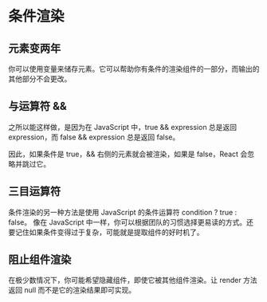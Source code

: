 # 条件渲染

## 元素变两年
你可以使用变量来储存元素。它可以帮助你有条件的渲染组件的一部分，而输出的其他部分不会更改。

## 与运算符 &&
之所以能这样做，是因为在 JavaScript 中，true && expression 总是返回 expression，而 false && expression 总是返回 false。

因此，如果条件是 true，&& 右侧的元素就会被渲染，如果是 false，React 会忽略并跳过它。

## 三目运算符
条件渲染的另一种方法是使用 JavaScript 的条件运算符 condition ? true : false。
像在 JavaScript 中一样，你可以根据团队的习惯选择更易读的方式。还要记住如果条件变得过于复杂，可能就是提取组件的好时机了。

## 阻止组件渲染
在极少数情况下，你可能希望隐藏组件，即使它被其他组件渲染。让 render 方法返回 null 而不是它的渲染结果即可实现。